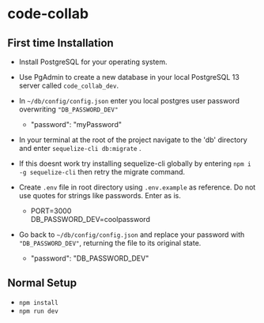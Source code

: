 # code-collab

## First time Installation
- Install PostgreSQL for your operating system.

- Use PgAdmin to create a new database in your local PostgreSQL 13 server
  called `code_collab_dev`.

- In ` ~/db/config/config.json ` enter you local postgres user password
  overwriting `"DB_PASSWORD_DEV"` 
  * "password": "myPassword"  

- In your terminal at the root of the project navigate to the 'db' directory
  and enter `sequelize-cli db:migrate` . 
  
- If this doesnt work try installing sequelize-cli globally by entering 
  `npm i -g sequelize-cli` then retry the migrate command.

- Create `.env` file in root directory using `.env.example` as reference.
  Do not use quotes for strings like passwords. Enter as is.
  *   PORT=3000  
      DB_PASSWORD_DEV=coolpassword 

- Go back to `~/db/config/config.json` and replace your password with
  `"DB_PASSWORD_DEV"`, returning the file to its original state.
  * "password": "DB_PASSWORD_DEV"   


## Normal Setup
- `npm install`
- `npm run dev`

